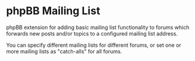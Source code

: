 # phpBB Mailing List
phpBB extension for adding basic mailing list functionality to forums which forwards new posts and/or topics to a configured mailing list address.

You can specify different mailing lists for different forums, or set one or more mailing lists as "catch-alls" for all forums.
